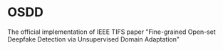 # OSDD
The official implementation of IEEE TIFS paper "Fine-grained Open-set Deepfake Detection via Unsupervised Domain Adaptation"

